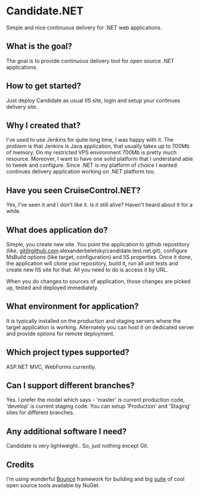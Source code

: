 # Candidate.NET
Simple and nice continuous delivery for .NET web applications.

## What is the goal?

The goal is to provide continuous delivery tool for open source .NET applications.

## How to get started?

Just deploy Candidate as usual IIS site, login and setup your continues delivery site.

## Why I created that?

I've used to use Jenkins for quite long time, I was happy with it. The problem is that Jenkins is Java application, that usually takes up to 700Mb of memory. On my restricted VPS environment 700Mb is pretty much resource. Moreover, I want to have one solid platform that I understand able to tweek and configure. Since .NET is my platform of choice I wanted continues delivery application working on .NET platform too.

## Have you seen CruiseControl.NET?

Yes, I've seen it and I don't like it. Is it still alive? Haven't heard about it for a while.

## What does application do?

Simple, you create new site. You point the application to github repostitory (like, git@github.com:alexanderbeletsky/candidate.test.net.git), configure MsBuild options (like target, configuration) and IIS properties. Once it done, the application will clone your repository, build it, run all unit tests and create new IIS site for that. All you need to do is access it by URL.

When you do changes to sources of application, those changes are picked up, tested and deployed immediately.

## What environment for application?

It is typically installed on the production and staging servers where the target application is working. Alternately you can host it on dedicated server and provide options for remote deployment.

## Which project types supported?

ASP.NET MVC, WebForms currently.

## Can I support different branches?

Yes. I prefer the model which says - 'master' is current production code, 'develop' is current staging code. You can setup 'Production' and 'Staging' sites for different branches. 

## Any additional software I need?

Candidate is very lightweight.. So, just nothing except Git.

## Credits

I'm using wonderful [Bounce](https://github.com/alexanderbeletsky/bounce) framework for building and big [suite](https://github.com/alexanderbeletsky/candidate.net/tree/master/packages) of cool open source tools available by NuGet.
